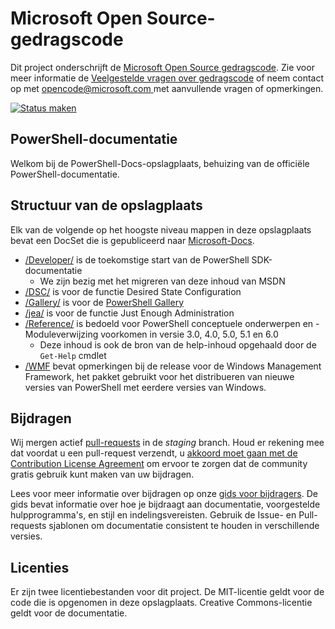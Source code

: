 # <a name="microsoft-open-source-code-of-conduct"></a>Microsoft Open Source-gedragscode

Dit project onderschrijft de [Microsoft Open Source gedragscode](https://opensource.microsoft.com/codeofconduct/).
Zie voor meer informatie de [Veelgestelde vragen over gedragscode](https://opensource.microsoft.com/codeofconduct/faq/) of neem contact op met [ opencode@microsoft.com ](mailto:opencode@microsoft.com) met aanvullende vragen of opmerkingen.

[![Status maken](https://ci.appveyor.com/api/projects/status/onshefxnc4g4pv87/branch/staging?svg=true)](https://ci.appveyor.com/project/PowerShell/powershell-docs/branch/staging)

## <a name="powershell-documentation"></a>PowerShell-documentatie

Welkom bij de PowerShell-Docs-opslagplaats, behuizing van de officiële PowerShell-documentatie.

## <a name="repository-structure"></a>Structuur van de opslagplaats

Elk van de volgende op het hoogste niveau mappen in deze opslagplaats bevat een DocSet die is gepubliceerd naar [Microsoft-Docs](https://docs.microsoft.com/powershell).

- [/Developer/](https://docs.microsoft.com/powershell/developer/) is de toekomstige start van de PowerShell SDK-documentatie
  - We zijn bezig met het migreren van deze inhoud van MSDN
- [/DSC/](https://docs.microsoft.com/powershell/dsc/) is voor de functie Desired State Configuration
- [/Gallery/](https://docs.microsoft.com/powershell/gallery) is voor de [PowerShell Gallery](https://www.powershellgallery.com/)
- [/jea/](https://docs.microsoft.com/powershell/jea/) is voor de functie Just Enough Administration
- [/Reference/](https://docs.microsoft.com/powershell/scripting/) is bedoeld voor PowerShell conceptuele onderwerpen en -Moduleverwijzing voorkomen in versie 3.0, 4.0, 5.0, 5.1 en 6.0
  - Deze inhoud is ook de bron van de help-inhoud opgehaald door de `Get-Help` cmdlet
- [/WMF](https://docs.microsoft.com/powershell/wmf/readme) bevat opmerkingen bij de release voor de Windows Management Framework, het pakket gebruikt voor het distribueren van nieuwe versies van PowerShell met eerdere versies van Windows.

## <a name="contributing"></a>Bijdragen

Wij mergen actief [pull-requests](https://help.github.com/articles/using-pull-requests/) in de *staging* branch.
Houd er rekening mee dat voordat u een pull-request verzendt, u [akkoord moet gaan met de Contribution License Agreement](https://cla.microsoft.com/) om ervoor te zorgen dat de community gratis gebruik kunt maken van uw bijdragen.

Lees voor meer informatie over bijdragen op onze [gids voor bijdragers](CONTRIBUTING.md). De gids bevat informatie over hoe je bijdraagt aan documentatie, voorgestelde hulpprogramma's, en stijl en indelingsvereisten. Gebruik de Issue- en Pull-requests  sjablonen om documentatie consistent te houden in verschillende versies.

## <a name="licenses"></a>Licenties

Er zijn twee licentiebestanden voor dit project.
De MIT-licentie geldt voor de code die is opgenomen in deze opslagplaats.
Creative Commons-licentie geldt voor de documentatie.
